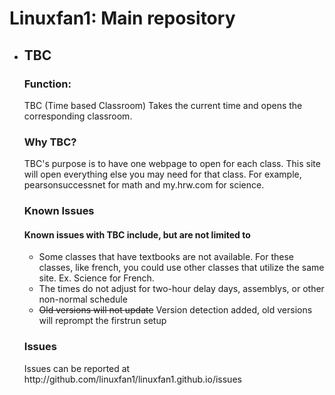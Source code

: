 <h1>Linuxfan1: Main repository</h1>
<ul>
  <li>
    <h2> TBC </h2>
    <h3>Function:</h3>
    <p>TBC (Time based Classroom) Takes the current time and opens the corresponding classroom.</p>
    <h3>Why TBC?</h3>
    <p>TBC's purpose is to have one webpage to open for each class. This site will open everything else you may need for that class. For example, pearsonsuccessnet for math and my.hrw.com for science.</p>
    <h3>Known Issues</h3>
    <h4>Known issues with TBC include, but are not limited to</h4>
    <ul><li>Some classes that have textbooks are not available. For these classes, like french, you could use other classes that utilize the same site. Ex. Science for French.</li><li>The times do not adjust for two-hour delay days, assemblys, or other non-normal schedule</li><li><strike>Old versions will not update</strike> Version detection added, old versions will reprompt the firstrun setup</li></ul>
    <h3>Issues</h3>
    <p>Issues can be reported at http://github.com/linuxfan1/linuxfan1.github.io/issues</p> 
  </li>
</ul>
